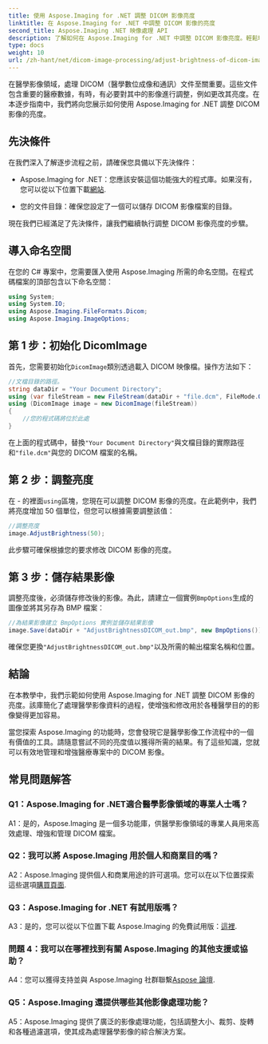 ```yaml
---
title: 使用 Aspose.Imaging for .NET 調整 DICOM 影像亮度
linktitle: 在 Aspose.Imaging for .NET 中調整 DICOM 影像的亮度
second_title: Aspose.Imaging .NET 映像處理 API
description: 了解如何在 Aspose.Imaging for .NET 中調整 DICOM 影像亮度。輕鬆增強醫學影像。
type: docs
weight: 10
url: /zh-hant/net/dicom-image-processing/adjust-brightness-of-dicom-image/
---
```

在醫學影像領域，處理 DICOM（醫學數位成像和通訊）文件至關重要。這些文件包含重要的醫療數據，有時，有必要對其中的影像進行調整，例如更改其亮度。在本逐步指南中，我們將向您展示如何使用 Aspose.Imaging for .NET 調整 DICOM 影像的亮度。

## 先決條件

在我們深入了解逐步流程之前，請確保您具備以下先決條件：

-  Aspose.Imaging for .NET：您應該安裝這個功能強大的程式庫。如果沒有，您可以從以下位置下載[網站](https://releases.aspose.com/imaging/net/).

- 您的文件目錄：確保您設定了一個可以儲存 DICOM 影像檔案的目錄。

現在我們已經滿足了先決條件，讓我們繼續執行調整 DICOM 影像亮度的步驟。

## 導入命名空間

在您的 C# 專案中，您需要匯入使用 Aspose.Imaging 所需的命名空間。在程式碼檔案的頂部包含以下命名空間：

```csharp
using System;
using System.IO;
using Aspose.Imaging.FileFormats.Dicom;
using Aspose.Imaging.ImageOptions;
```

## 第 1 步：初始化 DicomImage

首先，您需要初始化`DicomImage`類別透過載入 DICOM 映像檔。操作方法如下：

```csharp
//文檔目錄的路徑。
string dataDir = "Your Document Directory";
using (var fileStream = new FileStream(dataDir + "file.dcm", FileMode.Open, FileAccess.Read))
using (DicomImage image = new DicomImage(fileStream))
{
    //您的程式碼將位於此處
}
```

在上面的程式碼中，替換`"Your Document Directory"`與文檔目錄的實際路徑和`"file.dcm"`與您的 DICOM 檔案的名稱。

## 第 2 步：調整亮度

在 - 的裡面`using`區塊，您現在可以調整 DICOM 影像的亮度。在此範例中，我們將亮度增加 50 個單位，但您可以根據需要調整該值：

```csharp
//調整亮度
image.AdjustBrightness(50);
```

此步驟可確保根據您的要求修改 DICOM 影像的亮度。

## 第 3 步：儲存結果影像

調整亮度後，必須儲存修改後的影像。為此，請建立一個實例`BmpOptions`生成的圖像並將其另存為 BMP 檔案：

```csharp
//為結果影像建立 BmpOptions 實例並儲存結果影像
image.Save(dataDir + "AdjustBrightnessDICOM_out.bmp", new BmpOptions());
```

確保您更換`"AdjustBrightnessDICOM_out.bmp"`以及所需的輸出檔案名稱和位置。

## 結論

在本教學中，我們示範如何使用 Aspose.Imaging for .NET 調整 DICOM 影像的亮度。該庫簡化了處理醫學影像資料的過程，使增強和修改用於各種醫學目的的影像變得更加容易。

當您探索 Aspose.Imaging 的功能時，您會發現它是醫學影像工作流程中的一個有價值的工具。請隨意嘗試不同的亮度值以獲得所需的結果。有了這些知識，您就可以有效地管理和增強醫療專案中的 DICOM 影像。

## 常見問題解答

### Q1：Aspose.Imaging for .NET適合醫學影像領域的專業人士嗎？

A1：是的，Aspose.Imaging 是一個多功能庫，供醫學影像領域的專業人員用來高效處理、增強和管理 DICOM 檔案。

### Q2：我可以將 Aspose.Imaging 用於個人和商業目的嗎？

 A2：Aspose.Imaging 提供個人和商業用途的許可選項。您可以在以下位置探索這些選項[購買頁面](https://purchase.aspose.com/buy).

### Q3：Aspose.Imaging for .NET 有試用版嗎？

 A3：是的，您可以從以下位置下載 Aspose.Imaging 的免費試用版：[這裡](https://releases.aspose.com/).

### 問題 4：我可以在哪裡找到有關 Aspose.Imaging 的其他支援或協助？

A4：您可以獲得支持並與 Aspose.Imaging 社群聯繫[Aspose 論壇](https://forum.aspose.com/).

### Q5：Aspose.Imaging 還提供哪些其他影像處理功能？

A5：Aspose.Imaging 提供了廣泛的影像處理功能，包括調整大小、裁剪、旋轉和各種過濾選項，使其成為處理醫學影像的綜合解決方案。